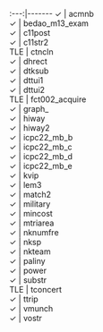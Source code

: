 :---:|-------
✓	| acmnb  
✓	| bedao_m13_exam  
✓	| c11post  
✓	| c11str2  
TLE	| ctncln  
✓	| dhrect  
✓	| dtksub  
✓	| dttui1  
✓	| dttui2  
TLE	| fct002_acquire  
✓	| graph_  
✓	| hiway  
✓	| hiway2  
✓	| icpc22_mb_b  
✓	| icpc22_mb_c  
✓	| icpc22_mb_d  
✓	| icpc22_mb_e  
✓	| kvip  
✓	| lem3  
✓	| match2  
✓	| military  
✓	| mincost  
✓	| mtriarea  
✓	| nknumfre  
✓	| nksp  
✓	| nkteam  
✓	| paliny  
✓	| power  
✓	| substr  
TLE	| tconcert  
✓	| ttrip  
✓	| vmunch  
✓	| vostr  
